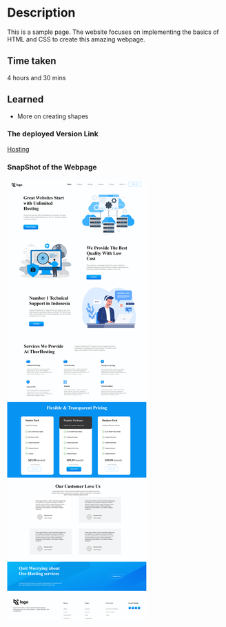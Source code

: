 # Description
This is a sample page. The website focuses on implementing the basics of HTML and CSS to create this amazing webpage.

## Time taken

4 hours and 30 mins

## Learned 
- More on creating shapes

### The deployed Version Link

[Hosting]()

### SnapShot of the Webpage

![Hosting](./11.png)